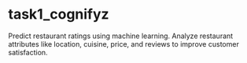 # task1_cognifyz
Predict restaurant ratings using machine learning. Analyze restaurant attributes like location, cuisine, price, and reviews to improve customer satisfaction.
